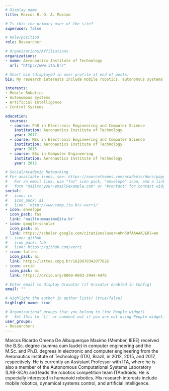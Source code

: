 ```yaml
---
# Display name
title: Marcos R. O. A. Maximo

# Is this the primary user of the site?
superuser: false

# Role/position
role: Researcher

# Organizations/Affiliations
organizations:
- name: Aeronautics Institute of Technology
  url: "http://www.ita.br/"

# Short bio (displayed in user profile at end of posts)
bio: My research interests include mobile robotics, autonomous systems, artificial intelligence, and control systems.

interests:
- Mobile Robotics
- Autonomous Systems
- Artificial Intelligence
- Control Systems

education:
  courses:
  - course: PhD in Electronic Engineering and Computer Science
    institution: Aeronautics Institute of Technology
    year: 2017
  - course: MSc in Electronic Engineering and Computer Science
    institution: Aeronautics Institute of Technology
    year: 2015
  - course: BSc in Computer Engineering
    institution: Aeronautics Institute of Technology
    year: 2012

# Social/Academic Networking
# For available icons, see: https://sourcethemes.com/academic/docs/page-builder/#icons
#   For an email link, use "fas" icon pack, "envelope" icon, and a link in the
#   form "mailto:your-email@example.com" or "#contact" for contact widget.
social:
# - icon: cv
#   icon_pack: ai
#   link: 'http://www.comp.ita.br/~verri/'
- icon: envelope
  icon_pack: fas
  link: 'mailto:mmaximo@ita.br'
- icon: google-scholar
  icon_pack: ai
  link: https://scholar.google.com/citations?user=nMn5OfAAAAAJ&hl=en
# - icon: github
#   icon_pack: fab
#   link: https://github.com/verri
- icon: lattes
  icon_pack: ai
  link: http://lattes.cnpq.br/1610878342077626
- icon: orcid
  icon_pack: ai
  link: https://orcid.org/0000-0003-2944-4476

# Enter email to display Gravatar (if Gravatar enabled in Config)
email: ""

# Highlight the author in author lists? (true/false)
highlight_name: true

# Organizational groups that you belong to (for People widget)
#   Set this to `[]` or comment out if you are not using People widget.
user_groups:
- Researchers
---
```


Marcos Ricardo Omena De Albuquerque Maximo (Member, IEEE) received the B.Sc.
degree (summa cum laude) in computer engineering and the M.Sc. and Ph.D.
degrees in electronic and computer engineering from the Aeronautics Institute
of Technology (ITA), Brazil, in 2012, 2015, and 2017, respectively. He is
currently an Assistant Professor with ITA, where he is also a member of the
Autonomous Computational Systems Laboratory (LAB-SCA) and leads the robotics
competition team ITAndroids. He is especially interested in humanoid robotics.
His research interests include mobile robotics, dynamical systems control, and
artificial intelligence.
